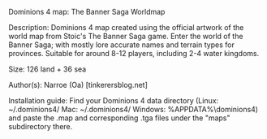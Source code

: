Dominions 4 map: The Banner Saga Worldmap

Description: Dominions 4 map created using the official artwork of the world map from Stoic's The Banner Saga game. Enter the world of the Banner Saga; with mostly lore accurate names and terrain types for provinces. Suitable for around 8-12 players, including 2-4 water kingdoms.

Size: 126 land + 36 sea

Author(s): Narroe (Oa) [tinkerersblog.net]

Installation guide: Find your Dominions 4 data directory (Linux: ~/.dominions4/ Mac: ~/.dominions4/ Windows: %APPDATA%\dominions4\) and paste the .map and corresponding .tga files under the "maps" subdirectory there.

